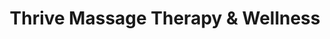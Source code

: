 ---
title: "Thrive Massage Therapy & Wellness"
url: /burlington/thrive-massage-therapy-und-wellness/
shop: Massage
---